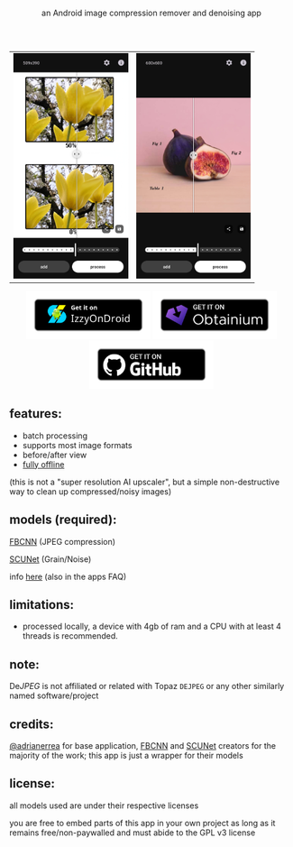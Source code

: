 <div align='center'>
 <img src='https://github.com/user-attachments/assets/6d1e6fde-58b6-4991-9bb3-57b64627fbcf' height='140' alt="">
  <br>
    an Android image compression remover and denoising app 
    <h2></h2>
    <table align='center'>
      <br>
        <tr>
            <td><img src='fastlane/metadata/android/en-US/images/phoneScreenshots/01.png' height='400' alt=""></td>
            <td><img src='fastlane/metadata/android/en-US/images/phoneScreenshots/02.png' height='400' alt=""></td>
        </tr>
    </table>
    <p>
        <a href='https://apt.izzysoft.de/fdroid/index/apk/com.je.dejpeg'><img src='https://raw.githubusercontent.com/jeeneo/dejpeg/refs/heads/main/assets/IzzyOnDroid.png' width="220" alt="IzzyOnDroid"></a>
        <a href='http://apps.obtainium.imranr.dev/redirect.html?r=obtainium://add/https://github.com/jeeneo/dejpeg'><img src='https://raw.githubusercontent.com/jeeneo/dejpeg/refs/heads/main/assets/obtanium.png' width="220" alt="Obtanium"></a>
        <a href='https://github.com/jeeneo/dejpeg/releases/latest'><img src='https://raw.githubusercontent.com/jeeneo/dejpeg/refs/heads/main/assets/badge_github.png' width="220" alt="Get it on GitHub"></a>
    </p>
</div>

## features:
- batch processing
- supports most image formats
- before/after view
- [fully offline](https://github.com/jeeneo/dejpeg/blob/main/app/src/main/AndroidManifest.xml)

(this is not a "super resolution AI upscaler", but a simple non-destructive way to clean up compressed/noisy images)

## models (required):
[FBCNN](https://github.com/jeeneo/FBCNN-mobile/releases/latest) (JPEG compression)

[SCUNet](https://github.com/jeeneo/SCUNet-mobile/releases/latest) (Grain/Noise)

info [here](https://github.com/jeeneo/dejpeg/wiki/model-types) (also in the apps FAQ)

## limitations:
- processed locally, a device with 4gb of ram and a CPU with at least 4 threads is recommended.

## note:
De*JPEG* is not affiliated or related with Topaz `DEJPEG` or any other similarly named software/project

## credits:
[@adrianerrea](https://github.com/adrianerrea/fromPytorchtoMobile) for base application, [FBCNN](https://github.com/jiaxi-jiang/FBCNN) and [SCUNet](https://github.com/cszn/SCUNet) creators for the majority of the work; this app is just a wrapper for their models

## license:
all models used are under their respective licenses

you are free to embed parts of this app in your own project as long as it remains free/non-paywalled and must abide to the GPL v3 license
